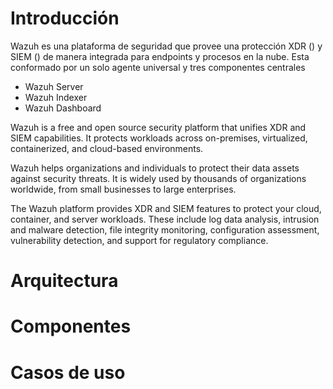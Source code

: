 # Introducción

Wazuh es una plataforma de seguridad que provee una protección XDR () y SIEM () de manera integrada para endpoints y procesos en la nube. Esta conformado por un solo agente universal y tres componentes centrales
- Wazuh Server
- Wazuh Indexer
- Wazuh Dashboard

Wazuh is a free and open source security platform that unifies XDR and SIEM capabilities. It protects workloads across on-premises, virtualized, containerized, and cloud-based environments.

Wazuh helps organizations and individuals to protect their data assets against security threats. It is widely used by thousands of organizations worldwide, from small businesses to large enterprises.

The Wazuh platform provides XDR and SIEM features to protect your cloud, container, and server workloads. These include log data analysis, intrusion and malware detection, file integrity monitoring, configuration assessment, vulnerability detection, and support for regulatory compliance.

# Arquitectura

# Componentes

# Casos de uso

